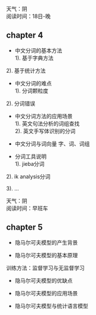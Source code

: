 天气：阴  
阅读时间：18日-晚  


## chapter 4
+ 中文分词的基本方法  
1). 基于字典方法


2). 基于统计方法



+ 中文分词的难点  
1). 分词颗粒度

2). 分词错误


+ 中文分词方法的应用场景  
1). 英文句法分析的词组查找  
2). 英文手写体识别的分词


+ 中文分词与词向量
字、词、词组


+ 分词工具说明  
1). jieba分词

2). ik analysis分词


3). ...
























天气：阴  
阅读时间：早班车  


## chapter 5
+ 隐马尔可夫模型的产生背景


+ 隐马尔可夫模型的基本原理

训练方法：监督学习与无监督学习

+ 隐马尔可夫模型的优缺点

+ 隐马尔可夫模型的应用场景

+ 隐马尔可夫模型与统计语言模型

